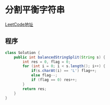 # 分割平衡字符串
[LeetCode地址](https://leetcode-cn.com/problems/split-a-string-in-balanced-strings)

## 程序
```java
class Solution {
    public int balancedStringSplit(String s) {
        int res = 0, flag = 0;
        for (int i = 0; i < s.length(); i++) {
            if(s.charAt(i) == 'L') flag++;
            else flag--;
            if (flag == 0) res++;
        }
        return res;
    }
}
```
